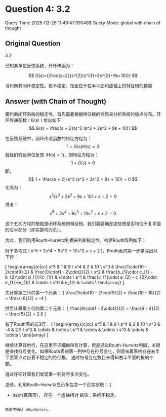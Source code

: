 # Question 4: 3.2

Query Time: 2025-02-28 11:49:47.990488
Query Mode: global with chain of thought

## Original Question
3.2  

已知某单位反馈系统，开环传函为：  

$$
G(s)={\frac{s+2}{s^{2}(s^{3}+2s^{2}+9s+10)}}
$$  

请判断其闭环稳定性。若不稳定，指出位于右半平面和虚轴上的特征根的数量

## Answer (with Chain of Thought)
要判断闭环系统的稳定性，首先需要根据特征根的性质来分析系统的极点分布。开环传递函数 \( G(s) \) 给出如下：
$$
G(s) = \frac{s + 2}{s^2 (s^3 + 2s^2 + 9s + 10)}
$$

在反馈系统中，闭环传递函数的特征方程为：
$$
1 + G(s)H(s) = 0
$$
若我们假设单位反馈 \(H(s) = 1\)，则特征方程为：
$$
1 + G(s) = 0
$$
即，
$$
1 + \frac{s + 2}{s^2 (s^3 + 2s^2 + 9s + 10)} = 0
$$
化简为：
$$
s^2 (s^3 + 2s^2 + 9s + 10) + s + 2 = 0
$$
或者：
$$
s^5 + 2s^4 + 9s^3 + 10s^2 + s + 2 = 0
$$

这个五次方程的根就是闭环系统的特征根。我们需要确定这些根是否均位于复平面的左半部分（即实部均为负）。

为此，我们利用Routh-Hurwitz判据来判断稳定性。构建Routh阵列如下：

对于多项式 \( s^5 + 2s^4 + 9s^3 + 10s^2 + s + 2 \)，Routh表的第一步是写出以下行：

\[
\begin{array}{c|cc}
s^5 & 1 & 9 \\
s^4 & 2 & 10 \\
s^3 & \frac{1\cdot10 - 2\cdot9}{2} & \frac{9\cdot1 - 2\cdot2}{2} \\
s^2 & \frac{b_{1}\cdot c_{1} - b_{2}\cdot d_{1}}{c_{1}} & \cdots \\
s^1 & \frac{c_{1}\cdot e_{2} - c_{2}\cdot e_{1}}{e_{1}} & \cdots \\
s^0 & e_{2} & \cdots \\
\end{array}
\]

先计算第三行的第一个元素：
\[
\frac{1\cdot10 - 2\cdot9}{2} = \frac{10 - 18}{2} = \frac{-8}{2} = -4
\]

然后计算第三行的第二个元素：
\[
\frac{9\cdot1 - 2\cdot2}{2} = \frac{9 - 4}{2} = \frac{5}{2} = 2.5
\]

有了Routh表的前3行：
\[
\begin{array}{c|cc}
s^5 & 1 & 9 \\
s^4 & 2 & 10 \\
s^3 & -4 & 2.5 \\
s^2 & \cdots & \cdots \\
s^1 & \cdots & \cdots \\
s^0 & \cdots & \cdots \\
\end{array}
\]

继续计算其他行，在这里不详细做所有计算，但是通过Routh-Hurwitz判据，关键是查找符号变化。如果Routh表的第一列中存在符号变化，则意味着系统存在右半平面零点对应着不稳定的特征根。 
通过符号变化数目来得知右半平面的根的个数。

通过仔细计算我们发现第一列符号多次变化。

总结，利用Routh-Hurwitz显示多包含一个正实部根：
\[
- \text{震荡项}， 存在一个虚轴根对
结论：系统不稳定。
``` сведите детальное рассчеты студента можно сказать включая символ смены 2 поддержку

稳定不确认 обработать.